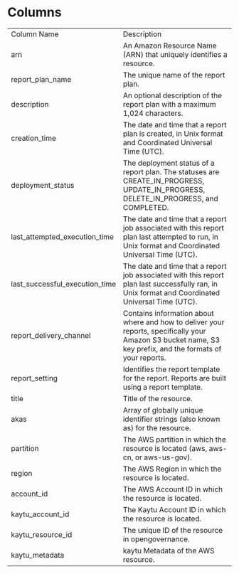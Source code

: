 # Columns  

<table>
	<tr><td>Column Name</td><td>Description</td></tr>
	<tr><td>arn</td><td>An Amazon Resource Name (ARN) that uniquely identifies a resource.</td></tr>
	<tr><td>report_plan_name</td><td>The unique name of the report plan.</td></tr>
	<tr><td>description</td><td>An optional description of the report plan with a maximum 1,024 characters.</td></tr>
	<tr><td>creation_time</td><td>The date and time that a report plan is created, in Unix format and Coordinated Universal Time (UTC).</td></tr>
	<tr><td>deployment_status</td><td>The deployment status of a report plan. The statuses are CREATE_IN_PROGRESS, UPDATE_IN_PROGRESS, DELETE_IN_PROGRESS, and COMPLETED.</td></tr>
	<tr><td>last_attempted_execution_time</td><td>The date and time that a report job associated with this report plan last attempted to run, in Unix format and Coordinated Universal Time (UTC).</td></tr>
	<tr><td>last_successful_execution_time</td><td>The date and time that a report job associated with this report plan last successfully ran, in Unix format and Coordinated Universal Time (UTC).</td></tr>
	<tr><td>report_delivery_channel</td><td>Contains information about where and how to deliver your reports, specifically your Amazon S3 bucket name, S3 key prefix, and the formats of your reports.</td></tr>
	<tr><td>report_setting</td><td>Identifies the report template for the report. Reports are built using a report template.</td></tr>
	<tr><td>title</td><td>Title of the resource.</td></tr>
	<tr><td>akas</td><td>Array of globally unique identifier strings (also known as) for the resource.</td></tr>
	<tr><td>partition</td><td>The AWS partition in which the resource is located (aws, aws-cn, or aws-us-gov).</td></tr>
	<tr><td>region</td><td>The AWS Region in which the resource is located.</td></tr>
	<tr><td>account_id</td><td>The AWS Account ID in which the resource is located.</td></tr>
	<tr><td>kaytu_account_id</td><td>The Kaytu Account ID in which the resource is located.</td></tr>
	<tr><td>kaytu_resource_id</td><td>The unique ID of the resource in opengovernance.</td></tr>
	<tr><td>kaytu_metadata</td><td>kaytu Metadata of the AWS resource.</td></tr>
</table>